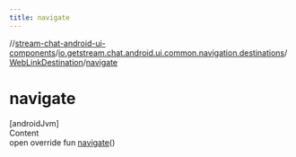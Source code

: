 ```yaml
---
title: navigate
---
```

//[stream-chat-android-ui-components](../../../index.md)/[io.getstream.chat.android.ui.common.navigation.destinations](../index.md)/[WebLinkDestination](index.md)/[navigate](navigate.md)



# navigate  
[androidJvm]  
Content  
open override fun [navigate](navigate.md)()  




